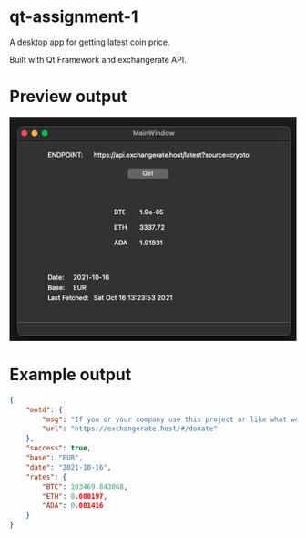 # qt-assignment-1

A desktop app for getting latest coin price.

Built with Qt Framework and exchangerate API.

# Preview output

![Preview](./image/preview.png)

# Example output

```json
{
    "motd": {
        "msg": "If you or your company use this project or like what we doing, please consider backing us so we can continue maintaining and evolving this project.",
        "url": "https://exchangerate.host/#/donate"
    },
    "success": true,
    "base": "EUR",
    "date": "2021-10-16",
    "rates": {
        "BTC": 103469.843068,
        "ETH": 0.000197,
        "ADA": 0.001416
    }
}
```
